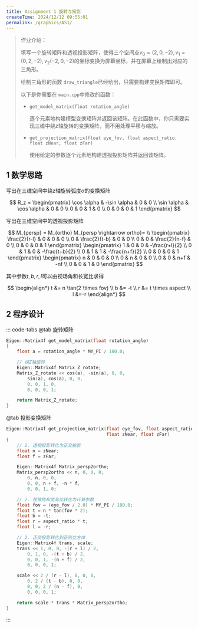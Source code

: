 ```yaml
---
title: Assignment 1 旋转与投影
createTime: 2024/12/12 09:55:01
permalink: /graphics/AS1/
---
```

> 作业介绍：
>
> 填写一个旋转矩阵和透视投影矩阵，使得三个空间点$v_0=(2,0,-2), v_1=(0,2,-2), v_2(-2,0,-2)$的坐标变换为屏幕坐标，并在屏幕上绘制出对应的三角形。
>
> 绘制三角形的函数 `draw_triangle`已经给出，只需要构建变换矩阵即可。
>
> 以下是你需要在 `main.cpp`中修改的函数：
>
> - `get_model_matrix(float rotation_angle)`
>
>   逐个元素地构建模型变换矩阵并返回该矩阵。在此函数中，你只需要实现三维中绕$z$轴旋转的变换矩阵，而不用处理平移与缩放。
> - `get_projection_matrix(float eye_fov, float aspect_ratio, float zNear, float zFar)`
>
>   使用给定的参数逐个元素地构建透视投影矩阵并返回该矩阵。

## 1 数学思路

写出在三维空间中绕$z$轴旋转弧度$\alpha$的变换矩阵

$$
R_z = 
\begin{pmatrix}
  \cos \alpha & -\sin \alpha & 0 & 0 \\
  \sin \alpha & \cos \alpha & 0 & 0 \\
  0 & 0 & 1 & 0 \\
  0 & 0 & 0 & 1
\end{pmatrix}
$$

写出在三维空间中的透视投影矩阵

$$
M_{persp} = M_{ortho} M_{persp \rightarrow ortho}= \\
\begin{pmatrix}
	\frac{2}{r-l} & 0 & 0 & 0 \\
	0 & \frac{2}{t-b} & 0 & 0 \\
	0 & 0 & \frac{2}{n-f} & 0 \\
	0 & 0 & 0 & 1
\end{pmatrix}
\begin{pmatrix}
	1 & 0 & 0 & -\frac{r+l}{2} \\
	0 & 1 & 0 & -\frac{t+b}{2} \\
	0 & 1 & 1 & -\frac{n+f}{2} \\
	0 & 0 & 0 & 1 
\end{pmatrix}
\begin{pmatrix}
	n & 0 & 0 & 0 \\
	0 & n & 0 & 0 \\
	0 & 0 & n+f & -nf \\
	0 & 0 & 1 & 0
\end{pmatrix}
$$

其中参数$t,b,r,l$可以由视场角和长宽比求得

$$
\begin{align*}
t &= n \tan(2 \times fov) \\
b &= -t \\
r &= t \times aspect \\
l &=-r
\end{align*}
$$

## 2 程序设计

::: code-tabs
@tab 旋转矩阵
```c++
Eigen::Matrix4f get_model_matrix(float rotation_angle)
{
    float a = rotation_angle * MY_PI / 180.0;

    // 绕Z轴旋转
    Eigen::Matrix4f Matrix_Z_rotate;
    Matrix_Z_rotate << cos(a), -sin(a), 0, 0,
        sin(a), cos(a), 0, 0,
        0, 0, 1, 0,
        0, 0, 0, 1;

    return Matrix_Z_rotate;
}
```

@tab 投影变换矩阵
```c++
Eigen::Matrix4f get_projection_matrix(float eye_fov, float aspect_ratio,
                                      float zNear, float zFar)
{
    // 1. 透视投影转化为正交投影
    float n = zNear;
    float f = zFar;

    Eigen::Matrix4f Matrix_persp2ortho;
    Matrix_persp2ortho << n, 0, 0, 0,
        0, n, 0, 0,
        0, 0, n + f, -n * f,
        0, 0, 1, 0;

    // 2. 视锥角和宽高比转化为计算参数
    float fov = (eye_fov / 2.0) * MY_PI / 180.0;
    float t = n * tan(fov * 2);
    float b = -t;
    float r = aspect_ratio * t;
    float l = -r;

    // 2. 正交投影转化到正则立方体
    Eigen::Matrix4f trans, scale;
    trans << 1, 0, 0, -(r + l) / 2,
        0, 1, 0, -(t + b) / 2,
        0, 0, 1, -(n + f) / 2,
        0, 0, 0, 1;

    scale << 2 / (r - l), 0, 0, 0,
        0, 2 / (t - b), 0, 0,
        0, 0, 2 / (n - f), 0,
        0, 0, 0, 1;

    return scale * trans * Matrix_persp2ortho;
}
```
:::